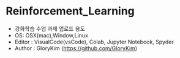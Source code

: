 # Reinforcement_Learning

- 강화학습 수업 과제 업로드 용도
- OS: OSX(mac),Window,Linux
- Editor : VisualCode(vsCode), Colab, Jupyter Notebook, Spyder
- Author : GloryKim (https://github.com/GloryKim)


